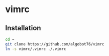 # vimrc

## Installation

```bash
cd ~
git clone https://github.com/algobot76/vimrc
ln -s vimrc/.vimrc ./.vimrc
```
